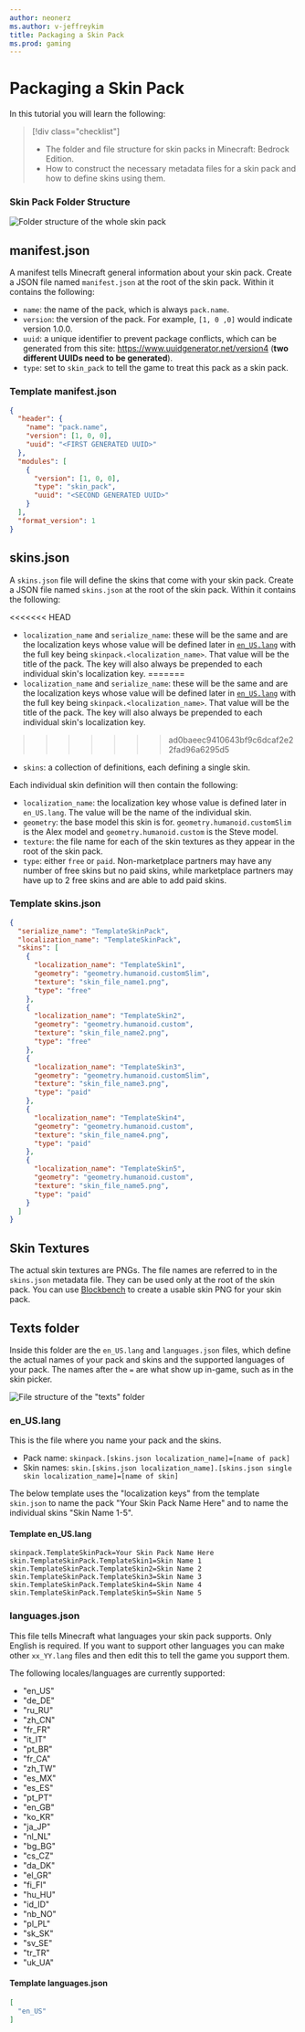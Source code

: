 ```yaml
---
author: neonerz
ms.author: v-jeffreykim
title: Packaging a Skin Pack
ms.prod: gaming
---
```


# Packaging a Skin Pack

In this tutorial you will learn the following:

> [!div class="checklist"]
>
> - The folder and file structure for skin packs in Minecraft: Bedrock Edition.
> - How to construct the necessary metadata files for a skin pack and how to define skins using them.

### Skin Pack Folder Structure

![Folder structure of the whole skin pack](Media/PackagingASkinPack/folderstructure.png)

## manifest.json

A manifest tells Minecraft general information about your skin pack. Create a JSON file named `manifest.json` at the root of the skin pack. Within it contains the following:

- `name`: the name of the pack, which is always `pack.name`.
- `version`: the version of the pack. For example, `[1, 0 ,0]` would indicate version 1.0.0.
- `uuid`: a unique identifier to prevent package conflicts, which can be generated from this site: https://www.uuidgenerator.net/version4 (**two different UUIDs need to be generated**).
- `type`: set to `skin_pack` to tell the game to treat this pack as a skin pack.

### Template manifest.json

```json
{
  "header": {
    "name": "pack.name",
    "version": [1, 0, 0],
    "uuid": "<FIRST GENERATED UUID>"
  },
  "modules": [
    {
      "version": [1, 0, 0],
      "type": "skin_pack",
      "uuid": "<SECOND GENERATED UUID>"
    }
  ],
  "format_version": 1
}
```

## skins.json

A `skins.json` file will define the skins that come with your skin pack. Create a JSON file named `skins.json` at the root of the skin pack. Within it contains the following:

<<<<<<< HEAD
- `localization_name` and `serialize_name`: these will be the same and are the localization keys whose value will be defined later in [`en_US.lang`](#en_US.lang) with the full key being `skinpack.<localization_name>`. That value will be the title of the pack. The key will also always be prepended to each individual skin's localization key.
=======
- `localization_name` and `serialize_name`: these will be the same and are the localization keys whose value will be defined later in [`en_US.lang`](#texts-folder) with the full key being `skinpack.<localization_name>`. That value will be the title of the pack. The key will also always be prepended to each individual skin's localization key.
>>>>>>> ad0baeec9410643bf9c6dcaf2e22fad96a6295d5
- `skins`: a collection of definitions, each defining a single skin.

Each individual skin definition will then contain the following:

- `localization_name`: the localization key whose value is defined later in `en_US.lang`. The value will be the name of the individual skin.
- `geometry`: the base model this skin is for. `geometry.humanoid.customSlim` is the Alex model and `geometry.humanoid.custom` is the Steve model.
- `texture`: the file name for each of the skin textures as they appear in the root of the skin pack.
- `type`: either `free` or `paid`. Non-marketplace partners may have any number of free skins but no paid skins, while marketplace partners may have up to 2 free skins and are able to add paid skins.

### Template skins.json

```json
{
  "serialize_name": "TemplateSkinPack",
  "localization_name": "TemplateSkinPack",
  "skins": [
    {
      "localization_name": "TemplateSkin1",
      "geometry": "geometry.humanoid.customSlim",
      "texture": "skin_file_name1.png",
      "type": "free"
    },
    {
      "localization_name": "TemplateSkin2",
      "geometry": "geometry.humanoid.custom",
      "texture": "skin_file_name2.png",
      "type": "free"
    },
    {
      "localization_name": "TemplateSkin3",
      "geometry": "geometry.humanoid.customSlim",
      "texture": "skin_file_name3.png",
      "type": "paid"
    },
    {
      "localization_name": "TemplateSkin4",
      "geometry": "geometry.humanoid.custom",
      "texture": "skin_file_name4.png",
      "type": "paid"
    },
    {
      "localization_name": "TemplateSkin5",
      "geometry": "geometry.humanoid.custom",
      "texture": "skin_file_name5.png",
      "type": "paid"
    }
  ]
}
```

## Skin Textures

The actual skin textures are PNGs. The file names are referred to in the `skins.json` metadata file. They can be used only at the root of the skin pack. You can use [Blockbench](https://blockbench.net/) to create a usable skin PNG for your skin pack.

## Texts folder

Inside this folder are the `en_US.lang` and `languages.json` files, which define the actual names of your pack and skins and the supported languages of your pack. The names after the `=` are what show up in-game, such as in the skin picker.

![File structure of the "texts" folder](Media/PackagingASkinPack/textsstructure.png)

### en_US.lang

This is the file where you name your pack and the skins.

- Pack name: `skinpack.[skins.json localization_name]=[name of pack]`
- Skin names: `skin.[skins.json localization_name].[skins.json single skin localization_name]=[name of skin]`

The below template uses the "localization keys" from the template `skin.json` to name the pack "Your Skin Pack Name Here" and to name the individual skins "Skin Name 1-5".

#### Template en_US.lang

```
skinpack.TemplateSkinPack=Your Skin Pack Name Here
skin.TemplateSkinPack.TemplateSkin1=Skin Name 1
skin.TemplateSkinPack.TemplateSkin2=Skin Name 2
skin.TemplateSkinPack.TemplateSkin3=Skin Name 3
skin.TemplateSkinPack.TemplateSkin4=Skin Name 4
skin.TemplateSkinPack.TemplateSkin5=Skin Name 5
```

### languages.json

This file tells Minecraft what languages your skin pack supports. Only English is required. If you want to support other languages you can make other `xx_YY.lang` files and then edit this to tell the game you support them.

The following locales/languages are currently supported:

- "en_US"
- "de_DE"
- "ru_RU"
- "zh_CN"
- "fr_FR"
- "it_IT"
- "pt_BR"
- "fr_CA"
- "zh_TW"
- "es_MX"
- "es_ES"
- "pt_PT"
- "en_GB"
- "ko_KR"
- "ja_JP"
- "nl_NL"
- "bg_BG"
- "cs_CZ"
- "da_DK"
- "el_GR"
- "fi_FI"
- "hu_HU"
- "id_ID"
- "nb_NO"
- "pl_PL"
- "sk_SK"
- "sv_SE"
- "tr_TR"
- "uk_UA"

#### Template languages.json

```json
[
  "en_US"
]
```
